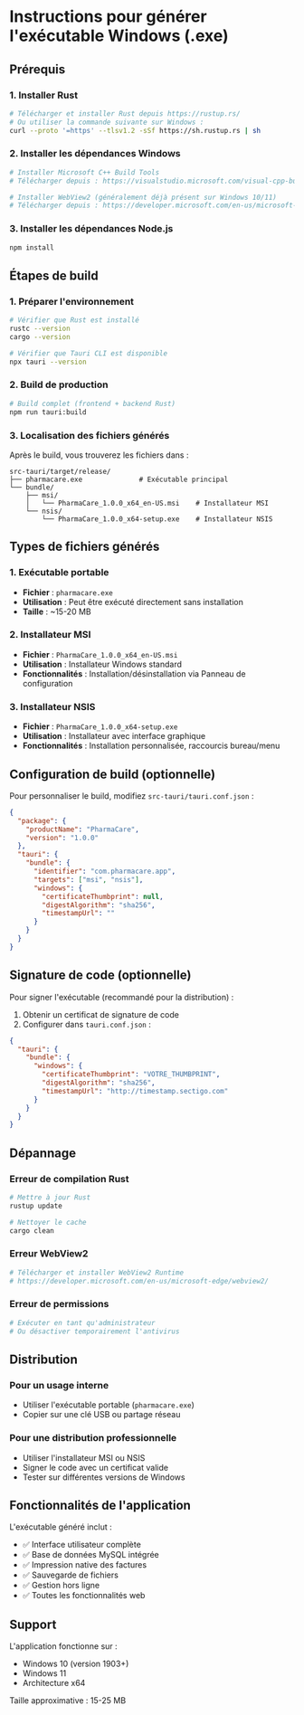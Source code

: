 # Instructions pour générer l'exécutable Windows (.exe)

## Prérequis

### 1. Installer Rust
```bash
# Télécharger et installer Rust depuis https://rustup.rs/
# Ou utiliser la commande suivante sur Windows :
curl --proto '=https' --tlsv1.2 -sSf https://sh.rustup.rs | sh
```

### 2. Installer les dépendances Windows
```bash
# Installer Microsoft C++ Build Tools
# Télécharger depuis : https://visualstudio.microsoft.com/visual-cpp-build-tools/

# Installer WebView2 (généralement déjà présent sur Windows 10/11)
# Télécharger depuis : https://developer.microsoft.com/en-us/microsoft-edge/webview2/
```

### 3. Installer les dépendances Node.js
```bash
npm install
```

## Étapes de build

### 1. Préparer l'environnement
```bash
# Vérifier que Rust est installé
rustc --version
cargo --version

# Vérifier que Tauri CLI est disponible
npx tauri --version
```

### 2. Build de production
```bash
# Build complet (frontend + backend Rust)
npm run tauri:build
```

### 3. Localisation des fichiers générés

Après le build, vous trouverez les fichiers dans :

```
src-tauri/target/release/
├── pharmacare.exe              # Exécutable principal
└── bundle/
    ├── msi/
    │   └── PharmaCare_1.0.0_x64_en-US.msi    # Installateur MSI
    └── nsis/
        └── PharmaCare_1.0.0_x64-setup.exe    # Installateur NSIS
```

## Types de fichiers générés

### 1. Exécutable portable
- **Fichier** : `pharmacare.exe`
- **Utilisation** : Peut être exécuté directement sans installation
- **Taille** : ~15-20 MB

### 2. Installateur MSI
- **Fichier** : `PharmaCare_1.0.0_x64_en-US.msi`
- **Utilisation** : Installateur Windows standard
- **Fonctionnalités** : Installation/désinstallation via Panneau de configuration

### 3. Installateur NSIS
- **Fichier** : `PharmaCare_1.0.0_x64-setup.exe`
- **Utilisation** : Installateur avec interface graphique
- **Fonctionnalités** : Installation personnalisée, raccourcis bureau/menu

## Configuration de build (optionnelle)

Pour personnaliser le build, modifiez `src-tauri/tauri.conf.json` :

```json
{
  "package": {
    "productName": "PharmaCare",
    "version": "1.0.0"
  },
  "tauri": {
    "bundle": {
      "identifier": "com.pharmacare.app",
      "targets": ["msi", "nsis"],
      "windows": {
        "certificateThumbprint": null,
        "digestAlgorithm": "sha256",
        "timestampUrl": ""
      }
    }
  }
}
```

## Signature de code (optionnelle)

Pour signer l'exécutable (recommandé pour la distribution) :

1. Obtenir un certificat de signature de code
2. Configurer dans `tauri.conf.json` :

```json
{
  "tauri": {
    "bundle": {
      "windows": {
        "certificateThumbprint": "VOTRE_THUMBPRINT",
        "digestAlgorithm": "sha256",
        "timestampUrl": "http://timestamp.sectigo.com"
      }
    }
  }
}
```

## Dépannage

### Erreur de compilation Rust
```bash
# Mettre à jour Rust
rustup update

# Nettoyer le cache
cargo clean
```

### Erreur WebView2
```bash
# Télécharger et installer WebView2 Runtime
# https://developer.microsoft.com/en-us/microsoft-edge/webview2/
```

### Erreur de permissions
```bash
# Exécuter en tant qu'administrateur
# Ou désactiver temporairement l'antivirus
```

## Distribution

### Pour un usage interne
- Utiliser l'exécutable portable (`pharmacare.exe`)
- Copier sur une clé USB ou partage réseau

### Pour une distribution professionnelle
- Utiliser l'installateur MSI ou NSIS
- Signer le code avec un certificat valide
- Tester sur différentes versions de Windows

## Fonctionnalités de l'application

L'exécutable généré inclut :
- ✅ Interface utilisateur complète
- ✅ Base de données MySQL intégrée
- ✅ Impression native des factures
- ✅ Sauvegarde de fichiers
- ✅ Gestion hors ligne
- ✅ Toutes les fonctionnalités web

## Support

L'application fonctionne sur :
- Windows 10 (version 1903+)
- Windows 11
- Architecture x64

Taille approximative : 15-25 MB